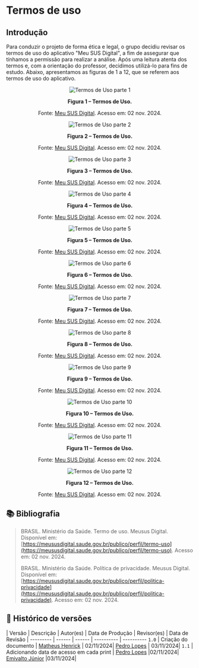 # Termos de uso

## Introdução

Para conduzir o projeto de forma ética e legal, o grupo decidiu revisar os termos de uso do aplicativo "Meu SUS Digital", a fim de assegurar que tínhamos a permissão para realizar a análise. Após uma leitura atenta dos termos e, com a orientação do professor, decidimos utilizá-lo para fins de estudo. Abaixo, apresentamos as figuras de 1 a 12, que se referem aos termos de uso do aplicativo.

<div align="center">
    <img src="https://github.com/Requisitos-de-Software/2024.2-Grupo04/blob/main/docs/imagens/termo_SUS-pg1.png?raw=true" alt="Termos de Uso parte 1" />
    <p><strong>Figura 1 – Termos de Uso.</strong></p>
    <p>Fonte: <a href="https://meususdigital.saude.gov.br/publico/perfil/termo-uso">Meu SUS Digital</a>. Acesso em: 02 nov. 2024.</p>
</div>
<div align="center">
    <img src="https://github.com/Requisitos-de-Software/2024.2-Grupo04/blob/main/docs/imagens/termo_SUS-pg2.png?raw=true" alt="Termos de Uso parte 2" />
    <p><strong>Figura 2 – Termos de Uso.</strong></p>
    <p>Fonte: <a href="https://meususdigital.saude.gov.br/publico/perfil/termo-uso">Meu SUS Digital</a>. Acesso em: 02 nov. 2024.</p>
</div>
<div align="center">
    <img src="https://github.com/Requisitos-de-Software/2024.2-Grupo04/blob/main/docs/imagens/termo_SUS-pg3.png?raw=true" alt="Termos de Uso parte 3" />
    <p><strong>Figura 3 – Termos de Uso.</strong></p>
    <p>Fonte: <a href="https://meususdigital.saude.gov.br/publico/perfil/termo-uso">Meu SUS Digital</a>. Acesso em: 02 nov. 2024.</p>
</div>
<div align="center">
    <img src="https://github.com/Requisitos-de-Software/2024.2-Grupo04/blob/main/docs/imagens/termo_SUS-pg4.png?raw=true" alt="Termos de Uso parte 4" />
    <p><strong>Figura 4 – Termos de Uso.</strong></p>
    <p>Fonte: <a href="https://meususdigital.saude.gov.br/publico/perfil/termo-uso">Meu SUS Digital</a>. Acesso em: 02 nov. 2024.</p>
</div>
<div align="center">
    <img src="https://github.com/Requisitos-de-Software/2024.2-Grupo04/blob/main/docs/imagens/termo_SUS-pg5.png?raw=true" alt="Termos de Uso parte 5" />
    <p><strong>Figura 5 – Termos de Uso.</strong></p>
    <p>Fonte: <a href="https://meususdigital.saude.gov.br/publico/perfil/termo-uso">Meu SUS Digital</a>. Acesso em: 02 nov. 2024.</p>
</div>
<div align="center">
    <img src="https://github.com/Requisitos-de-Software/2024.2-Grupo04/blob/main/docs/imagens/termo_SUS-pg6.png?raw=true" alt="Termos de Uso parte 6" />
    <p><strong>Figura 6 – Termos de Uso.</strong></p>
    <p>Fonte: <a href="https://meususdigital.saude.gov.br/publico/perfil/termo-uso">Meu SUS Digital</a>. Acesso em: 02 nov. 2024.</p>
</div>
<div align="center">
    <img src="https://github.com/Requisitos-de-Software/2024.2-Grupo04/blob/main/docs/imagens/termo_SUS-pg7.png?raw=true" alt="Termos de Uso parte 7" />
    <p><strong>Figura 7 – Termos de Uso.</strong></p>
    <p>Fonte: <a href="https://meususdigital.saude.gov.br/publico/perfil/termo-uso">Meu SUS Digital</a>. Acesso em: 02 nov. 2024.</p>
</div>
<div align="center">
    <img src="https://github.com/Requisitos-de-Software/2024.2-Grupo04/blob/main/docs/imagens/termo_SUS-pg8.png?raw=true" alt="Termos de Uso parte 8" />
    <p><strong>Figura 8 – Termos de Uso.</strong></p>
    <p>Fonte: <a href="https://meususdigital.saude.gov.br/publico/perfil/termo-uso">Meu SUS Digital</a>. Acesso em: 02 nov. 2024.</p>
</div>
<div align="center">
    <img src="https://github.com/Requisitos-de-Software/2024.2-Grupo04/blob/main/docs/imagens/termo_SUS-pg9.png?raw=true" alt="Termos de Uso parte 9" />
    <p><strong>Figura 9 – Termos de Uso.</strong></p>
    <p>Fonte: <a href="https://meususdigital.saude.gov.br/publico/perfil/termo-uso">Meu SUS Digital</a>. Acesso em: 02 nov. 2024.</p>
</div>
<div align="center">
    <img src="https://github.com/Requisitos-de-Software/2024.2-Grupo04/blob/main/docs/imagens/termo_SUS-pg10.png?raw=true" alt="Termos de Uso parte 10" />
    <p><strong>Figura 10 – Termos de Uso.</strong></p>
    <p>Fonte: <a href="https://meususdigital.saude.gov.br/publico/perfil/termo-uso">Meu SUS Digital</a>. Acesso em: 02 nov. 2024.</p>
</div>
<div align="center">
    <img src="https://github.com/Requisitos-de-Software/2024.2-Grupo04/blob/main/docs/imagens/termo_SUS-pg11.png?raw=true" alt="Termos de Uso parte 11" />
    <p><strong>Figura 11 – Termos de Uso.</strong></p>
    <p>Fonte: <a href="https://meususdigital.saude.gov.br/publico/perfil/termo-uso">Meu SUS Digital</a>. Acesso em: 02 nov. 2024.</p>
</div>
<div align="center">
    <img src="https://github.com/Requisitos-de-Software/2024.2-Grupo04/blob/main/docs/imagens/termo_SUS-pg12.png?raw=true" alt="Termos de Uso parte 12" />
    <p><strong>Figura 12 – Termos de Uso.</strong></p>
    <p>Fonte: <a href="https://meususdigital.saude.gov.br/publico/perfil/termo-uso">Meu SUS Digital</a>. Acesso em: 02 nov. 2024.</p>
</div>

## 📚 Bibliografia
> BRASIL. Ministério da Saúde. Termo de uso. Meusus Digital. Disponível em: [https://meususdigital.saude.gov.br/publico/perfil/termo-uso](https://meususdigital.saude.gov.br/publico/perfil/termo-uso). Acesso em: 02 nov. 2024.</br>
>
> BRASIL. Ministério da Saúde. Política de privacidade. Meusus Digital. Disponível em: [https://meususdigital.saude.gov.br/publico/perfil/politica-privacidade](https://meususdigital.saude.gov.br/publico/perfil/politica-privacidade). Acesso em: 02 nov. 2024.</br>

## 📑 Histórico de versões 

| Versão | Descrição | Autor(es) | Data de Produção | Revisor(es) | Data de Revisão | 
--------- | ------ | ------ | ---------- | ----------
`1.0` | Criação do documento | [Matheus Henrick](https://github.com/MatheusHenrickSantos) | 02/11/2024| [Pedro Lopes](https://github.com/pLopess) | 03/11/2024|
`1.1` |  Adicionando data de acesso em cada print | [Pedro Lopes](https://github.com/pLopess) |02/11/2024| [Emivalto Júnior](https://github.com/EmivaltoJrr)  |03/11/2024|
